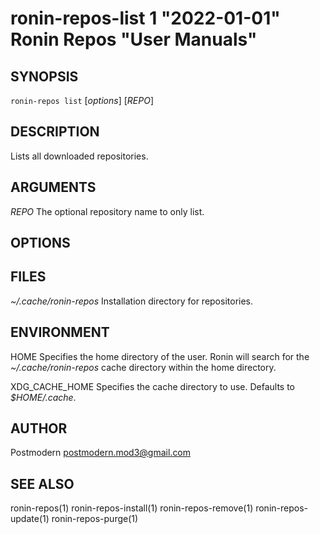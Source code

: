 # ronin-repos-list 1 "2022-01-01" Ronin Repos "User Manuals"

## SYNOPSIS

`ronin-repos list` [*options*] [*REPO*]

## DESCRIPTION

Lists all downloaded repositories.

## ARGUMENTS

*REPO*
  The optional repository name to only list.

## OPTIONS

## FILES

*~/.cache/ronin-repos*
	Installation directory for repositories.

## ENVIRONMENT

HOME
	Specifies the home directory of the user. Ronin will search for the
	*~/.cache/ronin-repos* cache directory within the home directory.

XDG_CACHE_HOME
  Specifies the cache directory to use. Defaults to *$HOME/.cache*.

## AUTHOR

Postmodern <postmodern.mod3@gmail.com>

## SEE ALSO

ronin-repos(1) ronin-repos-install(1) ronin-repos-remove(1) ronin-repos-update(1) ronin-repos-purge(1)
